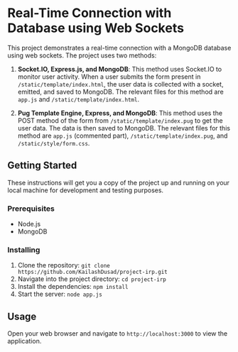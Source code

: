 # Real-Time Connection with Database using Web Sockets

This project demonstrates a real-time connection with a MongoDB database using web sockets. The project uses two methods:

1. **Socket.IO, Express.js, and MongoDB**: This method uses Socket.IO to monitor user activity. When a user submits the form present in `/static/template/index.html`, the user data is collected with a socket, emitted, and saved to MongoDB. The relevant files for this method are `app.js` and `/static/template/index.html`.

2. **Pug Template Engine, Express, and MongoDB**: This method uses the POST method of the form from `/static/template/index.pug` to get the user data. The data is then saved to MongoDB. The relevant files for this method are `app.js` (commented part), `/static/template/index.pug`, and `/static/style/form.css`.

## Getting Started

These instructions will get you a copy of the project up and running on your local machine for development and testing purposes.

### Prerequisites

- Node.js
- MongoDB

### Installing

1. Clone the repository: `git clone https://github.com/KailashDusad/project-irp.git`
2. Navigate into the project directory: `cd project-irp`
3. Install the dependencies: `npm install`
4. Start the server: `node app.js`

## Usage

Open your web browser and navigate to `http://localhost:3000` to view the application.

